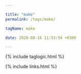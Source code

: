 ```yaml
---

title: "make"
permalink: /tags/make/

tagName: make

date: 2020-08-16 11:53:54 +0300

---
```


{% include taglogic.html %}

{% include links.html %}
